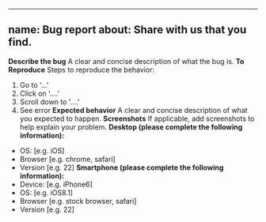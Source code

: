 ---
name: Bug report
about: Share with us that you find.
 ---
 **Describe the bug**
A clear and concise description of what the bug is.
 **To Reproduce**
Steps to reproduce the behavior:
1. Go to '...'
2. Click on '....'
3. Scroll down to '....'
4. See error
 **Expected behavior**
A clear and concise description of what you expected to happen.
 **Screenshots**
If applicable, add screenshots to help explain your problem.
 **Desktop (please complete the following information):**
 - OS: [e.g. iOS]
 - Browser [e.g. chrome, safari]
 - Version [e.g. 22]
 **Smartphone (please complete the following information):**
 - Device: [e.g. iPhone6]
 - OS: [e.g. iOS8.1]
 - Browser [e.g. stock browser, safari]
 - Version [e.g. 22]